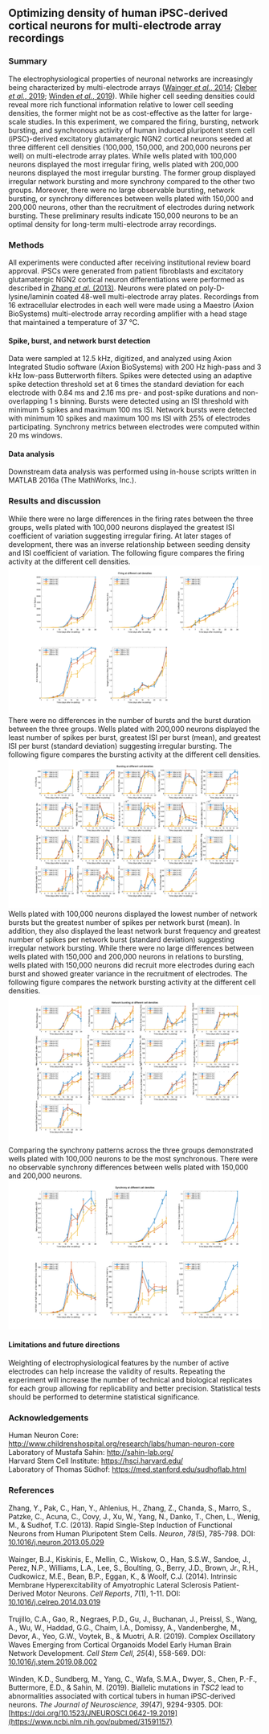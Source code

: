 ## Optimizing density of human iPSC-derived cortical neurons for multi-electrode array recordings


### Summary
The electrophysiological properties of neuronal networks are increasingly being characterized by multi-electrode arrays ([Wainger *et al.*, 2014](https://www.ncbi.nlm.nih.gov/pubmed/24703839); [Cleber *et al.*, 2019](https://www.ncbi.nlm.nih.gov/pubmed/31474560); [Winden *et al.*, 2019](https://www.ncbi.nlm.nih.gov/pubmed/31591157)). While higher cell seeding densities could reveal more rich functional information relative to lower cell seeding densities, the former might not be as cost-effective as the latter for large-scale studies. In this experiment, we compared the firing, bursting, network bursting, and synchronous activity of human induced pluripotent stem cell (iPSC)-derived excitatory glutamatergic NGN2 cortical neurons seeded at three different cell densities (100,000, 150,000, and 200,000 neurons per well) on multi-electrode array plates. While wells plated with 100,000 neurons displayed the most irregular firing, wells plated with 200,000 neurons displayed the most irregular bursting. The former group displayed irregular network bursting and more synchrony compared to the other two groups. Moreover, there were no large observable bursting, network bursting, or synchrony differences between wells plated with 150,000 and 200,000 neurons, other than the recruitment of electrodes during network bursting. These preliminary results indicate 150,000 neurons to be an optimal density for long-term multi-electrode array recordings.

### Methods
All experiments were conducted after receiving institutional review board approval. iPSCs were generated from patient fibroblasts and excitatory glutamatergic NGN2 cortical neuron differentiations were performed as described in [Zhang *et al.* (2013)](https://www.ncbi.nlm.nih.gov/pubmed/23764284). Neurons were plated on poly-D-lysine/laminin coated 48-well multi-electrode array plates. Recordings from 16 extracellular electrodes in each well were made using a Maestro (Axion BioSystems) multi-electrode array recording amplifier with a head stage that maintained a temperature of 37 &deg;C. 
#### Spike, burst, and network burst detection
Data were sampled at 12.5 kHz, digitized, and analyzed using Axion Integrated Studio software (Axion BioSystems) with 200 Hz high-pass and 3 kHz low-pass Butterworth filters. Spikes were detected using an adaptive spike detection threshold set at 6 times the standard deviation for each electrode with 0.84 ms and 2.16 ms pre- and post-spike durations and non-overlapping 1 s binning. Bursts were detected using an ISI threshold with minimum 5 spikes and maximum 100 ms ISI. Network bursts were detected with minimum 10 spikes and maximum 100 ms ISI with 25% of electrodes participating. Synchrony metrics between electrodes were computed within 20 ms windows.
#### Data analysis
Downstream data analysis was performed using in-house scripts written in MATLAB 2016a (The MathWorks, Inc.).

### Results and discussion
While there were no large differences in the firing rates between the three groups, wells plated with 100,000 neurons displayed the greatest ISI coefficient of variation suggesting irregular firing. At later stages of development, there was an inverse relationship between seeding density and ISI coefficient of variation. The following figure compares the firing activity at the different cell densities. 
![alt text](https://github.com/syed-adil-wafa/cortical-neuron-MEA-density-optimization/blob/master/figures/firing%20features.png)
There were no differences in the number of bursts and the burst duration between the three groups. Wells plated with 200,000 neurons displayed the least number of spikes per burst, greatest ISI per burst (mean), and greatest ISI per burst (standard deviation) suggesting irregular bursting. The following figure compares the bursting activity at the different cell densities.
![alt text](https://github.com/syed-adil-wafa/cortical-neuron-MEA-density-optimization/blob/master/figures/bursting%20features.png)
Wells plated with 100,000 neurons displayed the lowest number of network bursts but the greatest number of spikes per network burst (mean). In addition, they also displayed the least network burst frequency and greatest number of spikes per network burst (standard deviation) suggesting irregular network bursting. While there were no large differences between wells plated with 150,000 and 200,000 neurons in relations to bursting, wells plated with 150,000 neurons did recruit more electrodes during each burst and showed greater variance in the recruitment of electrodes. The following figure compares the network bursting activity at the different cell densities.
![alt text](https://github.com/syed-adil-wafa/cortical-neuron-MEA-density-optimization/blob/master/figures/network%20bursting%20features.png)
Comparing the synchrony patterns across the three groups demonstrated wells plated with 100,000 neurons to be the most synchronous. There were no observable synchrony differences between wells plated with 150,000 and 200,000 neurons.
![alt text](https://github.com/syed-adil-wafa/cortical-neuron-MEA-density-optimization/blob/master/figures/synchrony%20features.png)
#### Limitations and future directions
Weighting of electrophysiological features by the number of active electrodes can help increase the validity of results. Repeating the experiment will increase the number of technical and biological replicates for each group allowing for replicability and better precision. Statistical tests should be performed to determine statistical significance.

### Acknowledgements
Human Neuron Core: http://www.childrenshospital.org/research/labs/human-neuron-core
<br/> Laboratory of Mustafa Sahin: http://sahin-lab.org/
<br/> Harvard Stem Cell Institute: https://hsci.harvard.edu/
<br/> Laboratory of Thomas S&uuml;dhof: https://med.stanford.edu/sudhoflab.html

### References
Zhang, Y., Pak, C., Han, Y., Ahlenius, H., Zhang, Z., Chanda, S., Marro, S., Patzke, C., Acuna, C., Covy, J., Xu, W., Yang, N., Danko, T., Chen, L., Wenig, M., & Sudhof, T.C. (2013). Rapid Single-Step Induction of Functional Neurons from Human Pluripotent Stem Cells. *Neuron*, *78*(5), 785-798. DOI: [10.1016/j.neuron.2013.05.029](https://www.ncbi.nlm.nih.gov/pubmed/23764284)
<br/>
<br/> Wainger, B.J., Kiskinis, E., Mellin, C., Wiskow, O., Han, S.S.W., Sandoe, J., Perez, N.P., Williams, L.A., Lee, S., Boulting, G., Berry, J.D., Brown, Jr., R.H., Cudkowicz, M.E., Bean, B.P., Eggan, K., & Woolf, C.J. (2014). Intrinsic Membrane Hyperexcitability of Amyotrophic Lateral Sclerosis Patient-Derived Motor Neurons. *Cell Reports*, *7*(1), 1-11. DOI: [10.1016/j.celrep.2014.03.019](https://www.ncbi.nlm.nih.gov/pubmed/24703839)
<br/>
<br/> Trujillo, C.A., Gao, R., Negraes, P.D., Gu, J., Buchanan, J., Preissl, S., Wang, A., Wu, W., Haddad, G.G., Chaim, I.A., Domissy, A., Vandenberghe, M., Devor, A., Yeo, G.W., Voytek, B., & Muotri, A.R. (2019). Complex Oscillatory Waves Emerging from Cortical Organoids Model Early Human Brain Network Development. *Cell Stem Cell*, *25*(4), 558-569. DOI: [10.1016/j.stem.2019.08.002](https://www.ncbi.nlm.nih.gov/pubmed/31474560)
<br/>
<br/> Winden, K.D., Sundberg, M., Yang, C., Wafa, S.M.A., Dwyer, S., Chen, P.-F., Buttermore, E.D., & Sahin, M. (2019). Biallelic mutations in *TSC2* lead to abnormalities associated with cortical tubers in human iPSC-derived neurons. *The Journal of Neuroscience*, *39*(47), 9294-9305. DOI: [https://doi.org/10.1523/JNEUROSCI.0642-19.2019](https://www.ncbi.nlm.nih.gov/pubmed/31591157) 

